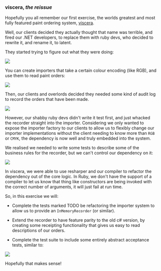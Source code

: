 ### viscera, _the reissue_

Hopefully you all remember our first exercise, the worlds greatest and most
fully featured paint ordering system, [viscera](https://github.com/kjgorman/dojo/tree/master/Viscera/Viscera).

Well, our clients decided they actually thought that name was terrible, and
fired our .NET developers, to replace them with ruby devs, who decided to rewrite
it, and rename it, to latent.

They started trying to figure out what they were doing:

![](http://i.imgur.com/D37s5AI.png)

You can create importers that take a certain colour encoding (like RGB), and
use them to read paint orders:

![](http://i.imgur.com/IxkSLlJ.png)

Then, our clients and overlords decided they needed some kind of audit log
to record the orders that have been made.

![](http://i.imgur.com/5mHO0EC.png)

However, our shabby ruby devs didn't write it test first, and just whacked the
recorder straight into the importer. Considering we only wanted to expose the
importer factory to our clients to allow us to flexibly change our importer
implementations without the client needing to know more than `RGB` or `CMYK`,
the dependency is now well and truly embedded into the system.

We realised we needed to write some tests to describe some of the business
rules for the recorder, but we can't control our dependency on it:

![](http://i.imgur.com/MJDH3Is.png)

In viscera, we were able to use resharper and our compiler to refactor the
dependency out of the core logic. In Ruby, we don't have the support of a
compiler to let us know that thing like constructors are being invoked with
the correct number of arguments, it will just fail at run time.

So, in this exercise we will:

  * Complete the tests marked TODO be refactoring the importer system to
    allow us to provide an `InMemoryRecorder` (or similar).

  * Extend the recorder to have feature parity to the old c# version, by
    creating some receipting functionality that gives us easy to read 
    descriptions of our orders.

  * Complete the test suite to include some entirely abstract acceptance
    tests, similar to:

![](http://i.imgur.com/qMazz14.png)

Hopefully that makes sense!




